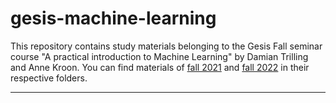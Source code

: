 # gesis-machine-learning

This repository contains study materials belonging to the Gesis Fall seminar course "A practical introduction to Machine Learning" by Damian Trilling and Anne Kroon. You can find materials of [fall 2021](fall-2021/) and [fall 2022](fall-2022/) in their respective folders.

------
